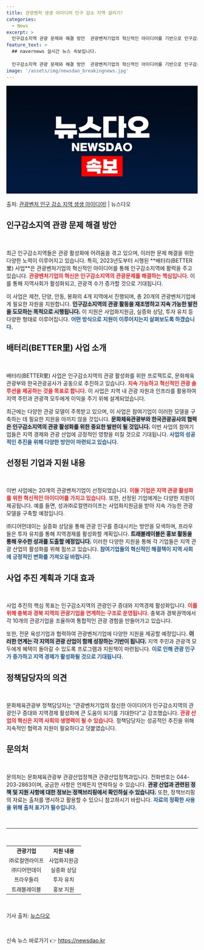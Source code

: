 ```yaml
---
title: 관광벤처 생생 아이디어 인구 감소 지역 살리기!
categories:
  - News
excerpt: >
  인구감소지역 관광 문제와 해결 방안  관광벤처기업의 혁신적인 아이디어를 기반으로 인구감소지역의 관광 문제를 …
feature_text: >
  ## navernews 실시간 뉴스 속보입니다.

  인구감소지역 관광 문제와 해결 방안  관광벤처기업의 혁신적인 아이디어를 기반으로 인구감소지역의 관광 문제를 …
image: '/assets/img/newsdao_breakingnews.jpg'
---
```


![뉴스다오 속보](/assets/img/newsdao_breakingnews.jpg)

<p>출처: <a href="https://newsdao.kr/4796" rel="dofollow">관광벤처 인구 감소 지역 생생 아이디어!</a> | 뉴스다오</p>

<h2 data-ke-size="size26">인구감소지역 관광 문제 해결 방안</h2>

<p data-ke-size="size16">&nbsp;</p>

<p data-ke-size="size16">최근 인구감소지역들은 관광 활성화에 어려움을 겪고 있으며, 이러한 문제 해결을 위한 다양한 노력이 이루어지고 있습니다. 특히, 2023년도부터 시행된 **배터리(BETTER里) 사업**은 관광벤처기업의 혁신적인 아이디어를 통해 인구감소지역에 활력을 주고 있습니다. <b><span style="color: #ee2323;">관광벤처기업의 혁신은 인구감소지역의 관광문제를 해결하는 핵심입니다.</span></b> 이를 통해 지역사회가 활성화되고, 관광객 수가 증가할 것으로 기대됩니다.</p>

<p data-ke-size="size16">이 사업은 제천, 단양, 안동, 봉화의 4개 지역에서 진행되며, 총 20개의 관광벤처기업에게 필요한 자원을 지원합니다. <b><span style="background-color: #21538527;">인구감소지역의 관광 활동을 재조명하고 지속 가능한 발전을 도모하는 목적으로 시행됩니다.</span></b> 이 지원은 사업화지원금, 실증화 상담, 투자 유치 등 다양한 형태로 이루어집니다. <b><span style="color: #1a5490;">어떤 방식으로 지원이 이루어지는지 살펴보도록 하겠습니다.</span></b></p>

<h2 data-ke-size="size26">배터리(BETTER里) 사업 소개</h2>

<p data-ke-size="size16">&nbsp;</p>

<p data-ke-size="size16">배터리(BETTER里) 사업은 인구감소지역의 관광 활성화를 위한 프로젝트로, 문화체육관광부와 한국관광공사가 공동으로 추진하고 있습니다. <b><span style="color: #ee2323;">지속 가능하고 혁신적인 관광 솔루션을 제공하는 것을 목표로 합니다.</span></b> 이 사업은 지역 내 관광 자원과 인프라를 활용하여 지역 주민과 관광객 모두에게 이익을 주기 위해 설계되었습니다.</p>

<p data-ke-size="size16">최근에는 다양한 관광 모델이 주목받고 있으며, 이 사업은 참여기업이 이러한 모델을 구축하는 데 필요한 지원을 아끼지 않을 것입니다. <b><span style="background-color: #21538527;">문화체육관광부와 한국관광공사의 협력은 인구감소지역의 관광 활성화를 위한 중요한 발판이 될 것입니다.</span></b> 이번 사업의 참여기업들은 지역 경제와 관광 산업에 긍정적인 영향을 미칠 것으로 기대됩니다. <b><span style="color: #1a5490;">사업의 성공적인 추진을 위해 다양한 방안이 마련되고 있습니다.</span></b></p>

<h2 data-ke-size="size26">선정된 기업과 지원 내용</h2>

<p data-ke-size="size16">&nbsp;</p>

<p data-ke-size="size16">이번 사업에는 20개의 관광벤처기업이 선정되었습니다. <b><span style="color: #ee2323;">이들 기업은 지역 관광 활성화를 위한 혁신적인 아이디어를 가지고 있습니다.</span></b> 또한, 선정된 기업에게는 다양한 지원이 제공됩니다. 예를 들면, 성과㈜로컬앤라이프는 사업화지원금을 받아 지속 가능한 관광모델을 구축할 예정입니다.</p>

<p data-ke-size="size16">㈜디어먼데이는 실증화 상담을 통해 관광 인구를 증대시키는 방안을 모색하며, 프라우들은 투자 유치를 통해 지역경제를 활성화할 계획입니다. <b><span style="background-color: #21538527;">트래블레이블은 홍보 활동을 통해 우수한 성과를 도출할 예정입니다.</span></b> 이러한 다양한 지원을 통해 각 기업들은 지역 관광 산업의 활성화를 위해 힘쓰고 있습니다. <b><span style="color: #1a5490;">참여기업들의 혁신적인 해결책이 지역 사회에 긍정적인 변화를 가져오길 바랍니다.</span></b></p>

<h2 data-ke-size="size26">사업 추진 계획과 기대 효과</h2>

<p data-ke-size="size16">&nbsp;</p>

<p data-ke-size="size16">사업 추진의 핵심 목표는 인구감소지역의 관광인구 증대와 지역경제 활성화입니다. <b><span style="color: #ee2323;">이를 위해 충북과 경북 지역의 관광기업을 연계하는 구조로 운영됩니다.</span></b> 충북과 경북권역에서 각 10개의 관광기업을 조율하여 통합적인 관광 경험을 만들어가고 있습니다.</p>

<p data-ke-size="size16">또한, 전문 육성기업과 협력하여 관광벤처기업에 다양한 지원을 제공할 예정입니다. <b><span style="background-color: #21538527;">이러한 연계는 각 지역의 관광 산업이 함께 성장하는 기반이 됩니다.</span></b> 지역 주민과 관광객 모두에게 혜택이 돌아갈 수 있도록 프로그램과 지원책이 마련됩니다. <b><span style="color: #1a5490;">이로 인해 관광 인구가 증가하고 지역 경제가 활성화될 것으로 기대됩니다.</span></b></p>

<h2 data-ke-size="size26">정책담당자의 의견</h2>

<p data-ke-size="size16">&nbsp;</p>

<p data-ke-size="size16">문화체육관광부 정책담당자는 “관광벤처기업의 참신한 아이디어가 인구감소지역의 관광인구 증대와 지역경제 활성화에 큰 도움이 되기를 기대한다”고 강조했습니다. <b><span style="color: #ee2323;">관광 산업의 혁신은 지역 사회의 생명력이 될 수 있습니다.</span></b> 정책담당자는 성공적인 추진을 위해 지속적인 협력과 지원이 필요하다고 덧붙였습니다.</p>

<h2 data-ke-size="size26">문의처</h2>

<p data-ke-size="size16">&nbsp;</p>

<p data-ke-size="size16">문의처는 문화체육관광부 관광산업정책관 관광산업정책과입니다. 전화번호는 044-203-2863이며, 궁금한 사항은 언제든지 연락하실 수 있습니다. <b><span style="background-color: #21538527;">관광 산업과 관련된 정책 및 지원 사항에 대한 정보는 정책브리핑에서 확인하실 수 있습니다.</span></b> 또한, 정책브리핑의 자료는 출처를 명시하고 활용할 수 있으니 참고하시기 바랍니다. <b><span style="color: #1a5490;">자료의 정확한 사용을 위해 출처 표기가 필수입니다.</span></b></p>

<p data-ke-size="size16">&nbsp;</p>

<hr />

<p data-ke-size="size16">&nbsp;</p>

<table style="width:100%; border:0; border-collapse:collapse;">
<tr>
<td style="text-align: center; height: 17px;"><b>관광기업</b></td>
<td style="text-align: center; height: 17px;"><b>지원 내용</b></td>
</tr>
<tr>
<td style="text-align: center; height: 17px;">㈜로컬앤라이프</td>
<td style="text-align: center; height: 17px;">사업화지원금</td>
</tr>
<tr>
<td style="text-align: center; height: 17px;">㈜디어먼데이</td>
<td style="text-align: center; height: 17px;">실증화 상담</td>
</tr>
<tr>
<td style="text-align: center; height: 17px;">프라우들리</td>
<td style="text-align: center; height: 17px;">투자 유치</td>
</tr>
<tr>
<td style="text-align: center; height: 17px;">트래블레이블</td>
<td style="text-align: center; height: 17px;">홍보 지원</td>
</tr>
</table>

<p data-ke-size="size16">&nbsp;</p>

<p data-ke-size="size16">기사 출처: <a href="https://newsdao.kr/4796">뉴스다오</a></p>

<p data-ke-size="size16">&nbsp;</p> 

신속 뉴스 바로가기 👉 <a href="https://newsdao.kr" rel="dofollow">https://newsdao.kr</a>


